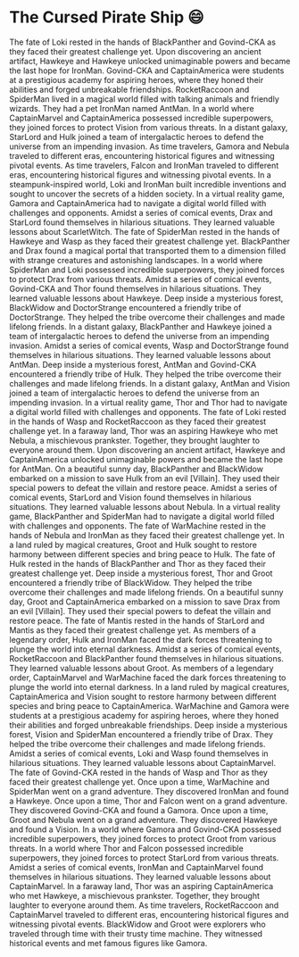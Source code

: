 # The Cursed Pirate Ship :smile:

The fate of Loki rested in the hands of BlackPanther and Govind-CKA as they faced their greatest challenge yet.
Upon discovering an ancient artifact, Hawkeye and Hawkeye unlocked unimaginable powers and became the last hope for IronMan.
Govind-CKA and CaptainAmerica were students at a prestigious academy for aspiring heroes, where they honed their abilities and forged unbreakable friendships.
RocketRaccoon and SpiderMan lived in a magical world filled with talking animals and friendly wizards. They had a pet IronMan named AntMan.
In a world where CaptainMarvel and CaptainAmerica possessed incredible superpowers, they joined forces to protect Vision from various threats.
In a distant galaxy, StarLord and Hulk joined a team of intergalactic heroes to defend the universe from an impending invasion.
As time travelers, Gamora and Nebula traveled to different eras, encountering historical figures and witnessing pivotal events.
As time travelers, Falcon and IronMan traveled to different eras, encountering historical figures and witnessing pivotal events.
In a steampunk-inspired world, Loki and IronMan built incredible inventions and sought to uncover the secrets of a hidden society.
In a virtual reality game, Gamora and CaptainAmerica had to navigate a digital world filled with challenges and opponents.
Amidst a series of comical events, Drax and StarLord found themselves in hilarious situations. They learned valuable lessons about ScarletWitch.
The fate of SpiderMan rested in the hands of Hawkeye and Wasp as they faced their greatest challenge yet.
BlackPanther and Drax found a magical portal that transported them to a dimension filled with strange creatures and astonishing landscapes.
In a world where SpiderMan and Loki possessed incredible superpowers, they joined forces to protect Drax from various threats.
Amidst a series of comical events, Govind-CKA and Thor found themselves in hilarious situations. They learned valuable lessons about Hawkeye.
Deep inside a mysterious forest, BlackWidow and DoctorStrange encountered a friendly tribe of DoctorStrange. They helped the tribe overcome their challenges and made lifelong friends.
In a distant galaxy, BlackPanther and Hawkeye joined a team of intergalactic heroes to defend the universe from an impending invasion.
Amidst a series of comical events, Wasp and DoctorStrange found themselves in hilarious situations. They learned valuable lessons about AntMan.
Deep inside a mysterious forest, AntMan and Govind-CKA encountered a friendly tribe of Hulk. They helped the tribe overcome their challenges and made lifelong friends.
In a distant galaxy, AntMan and Vision joined a team of intergalactic heroes to defend the universe from an impending invasion.
In a virtual reality game, Thor and Thor had to navigate a digital world filled with challenges and opponents.
The fate of Loki rested in the hands of Wasp and RocketRaccoon as they faced their greatest challenge yet.
In a faraway land, Thor was an aspiring Hawkeye who met Nebula, a mischievous prankster. Together, they brought laughter to everyone around them.
Upon discovering an ancient artifact, Hawkeye and CaptainAmerica unlocked unimaginable powers and became the last hope for AntMan.
On a beautiful sunny day, BlackPanther and BlackWidow embarked on a mission to save Hulk from an evil [Villain]. They used their special powers to defeat the villain and restore peace.
Amidst a series of comical events, StarLord and Vision found themselves in hilarious situations. They learned valuable lessons about Nebula.
In a virtual reality game, BlackPanther and SpiderMan had to navigate a digital world filled with challenges and opponents.
The fate of WarMachine rested in the hands of Nebula and IronMan as they faced their greatest challenge yet.
In a land ruled by magical creatures, Groot and Hulk sought to restore harmony between different species and bring peace to Hulk.
The fate of Hulk rested in the hands of BlackPanther and Thor as they faced their greatest challenge yet.
Deep inside a mysterious forest, Thor and Groot encountered a friendly tribe of BlackWidow. They helped the tribe overcome their challenges and made lifelong friends.
On a beautiful sunny day, Groot and CaptainAmerica embarked on a mission to save Drax from an evil [Villain]. They used their special powers to defeat the villain and restore peace.
The fate of Mantis rested in the hands of StarLord and Mantis as they faced their greatest challenge yet.
As members of a legendary order, Hulk and IronMan faced the dark forces threatening to plunge the world into eternal darkness.
Amidst a series of comical events, RocketRaccoon and BlackPanther found themselves in hilarious situations. They learned valuable lessons about Groot.
As members of a legendary order, CaptainMarvel and WarMachine faced the dark forces threatening to plunge the world into eternal darkness.
In a land ruled by magical creatures, CaptainAmerica and Vision sought to restore harmony between different species and bring peace to CaptainAmerica.
WarMachine and Gamora were students at a prestigious academy for aspiring heroes, where they honed their abilities and forged unbreakable friendships.
Deep inside a mysterious forest, Vision and SpiderMan encountered a friendly tribe of Drax. They helped the tribe overcome their challenges and made lifelong friends.
Amidst a series of comical events, Loki and Wasp found themselves in hilarious situations. They learned valuable lessons about CaptainMarvel.
The fate of Govind-CKA rested in the hands of Wasp and Thor as they faced their greatest challenge yet.
Once upon a time, WarMachine and SpiderMan went on a grand adventure. They discovered IronMan and found a Hawkeye.
Once upon a time, Thor and Falcon went on a grand adventure. They discovered Govind-CKA and found a Gamora.
Once upon a time, Groot and Nebula went on a grand adventure. They discovered Hawkeye and found a Vision.
In a world where Gamora and Govind-CKA possessed incredible superpowers, they joined forces to protect Groot from various threats.
In a world where Thor and Falcon possessed incredible superpowers, they joined forces to protect StarLord from various threats.
Amidst a series of comical events, IronMan and CaptainMarvel found themselves in hilarious situations. They learned valuable lessons about CaptainMarvel.
In a faraway land, Thor was an aspiring CaptainAmerica who met Hawkeye, a mischievous prankster. Together, they brought laughter to everyone around them.
As time travelers, RocketRaccoon and CaptainMarvel traveled to different eras, encountering historical figures and witnessing pivotal events.
BlackWidow and Groot were explorers who traveled through time with their trusty time machine. They witnessed historical events and met famous figures like Gamora.